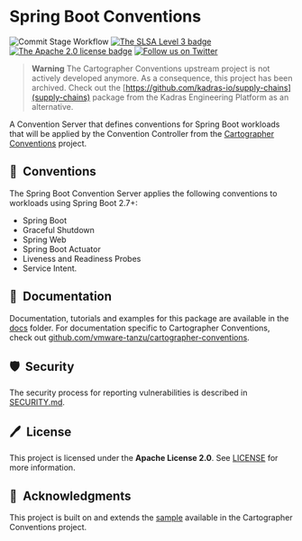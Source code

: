 # Spring Boot Conventions

![Commit Stage Workflow](https://github.com/kadras-io/spring-boot-conventions/actions/workflows/commit-stage.yml/badge.svg)
[![The SLSA Level 3 badge](https://slsa.dev/images/gh-badge-level3.svg)](https://slsa.dev/spec/v1.0/levels)
[![The Apache 2.0 license badge](https://img.shields.io/badge/License-Apache_2.0-blue.svg)](https://opensource.org/licenses/Apache-2.0)
[![Follow us on Twitter](https://img.shields.io/static/v1?label=Twitter&message=Follow&color=1DA1F2)](https://twitter.com/kadrasIO)

> **Warning**
> The Cartographer Conventions upstream project is not actively developed anymore. As a consequence, this project has been archived. Check out the [https://github.com/kadras-io/supply-chains](supply-chains) package from the Kadras Engineering Platform as an alternative.

A Convention Server that defines conventions for Spring Boot workloads that will be applied by the Convention Controller from the [Cartographer Conventions](https://github.com/vmware-tanzu/cartographer-conventions) project.

## 🚀&nbsp; Conventions

The Spring Boot Convention Server applies the following conventions to workloads using Spring Boot 2.7+:

* Spring Boot
* Graceful Shutdown
* Spring Web
* Spring Boot Actuator
* Liveness and Readiness Probes
* Service Intent.

## 📙&nbsp; Documentation

Documentation, tutorials and examples for this package are available in the [docs](docs) folder.
For documentation specific to Cartographer Conventions, check out [github.com/vmware-tanzu/cartographer-conventions](https://github.com/vmware-tanzu/cartographer-conventions).

## 🛡️&nbsp; Security

The security process for reporting vulnerabilities is described in [SECURITY.md](SECURITY.md).

## 🖊️&nbsp; License

This project is licensed under the **Apache License 2.0**. See [LICENSE](LICENSE) for more information.

## 🙏&nbsp; Acknowledgments

This project is built on and extends the [sample](https://github.com/vmware-tanzu/cartographer-conventions/tree/main/samples/spring-convention-server) available in the Cartographer Conventions project.
